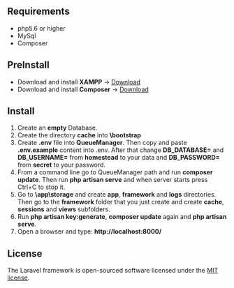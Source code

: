 ## Requirements

* php5.6 or higher
* MySql
* Composer
## PreInstall

* Download and install **XAMPP** -> [Download](https://www.apachefriends.org/download.html)
* Download and install **Composer** -> [Download](https://getcomposer.org/download/)

## Install

1. Create an **empty** Database. 
1. Create the directory **cache** into **\bootstrap**
1. Create **.env** file into **QueueManager**. Then copy and paste **.env.example** content into .env. 
After that change **DB_DATABASE=** and **DB_USERNAME=** from **homestead** to your data and 
**DB_PASSWORD=** from **secret** to your password.
1. From a command line go to QueueManager path and run **composer update**. Then run **php artisan serve** and when server
starts press Ctrl+C to stop it.
1. Go to **\app\storage** and create **app**, **framework** and **logs** directories.
Then go to the **framework** folder that you just create and create **cache**, **sessions** and
**views** subfolders.
1. Run **php artisan key:generate**, **composer update** again and **php artisan serve**.
1. Open a browser and type: **http://localhost:8000/**

## License

The Laravel framework is open-sourced software licensed under the [MIT license](http://opensource.org/licenses/MIT).
